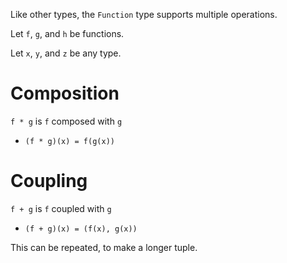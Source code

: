 

Like other types, the `Function` type supports multiple operations.

Let `f`, `g`, and `h` be functions.

Let `x`, `y`, and `z` be any type.

# Composition
`f * g` is `f` composed with `g`
* `(f * g)(x) = f(g(x))`

# Coupling
`f + g` is `f` coupled with `g`
* `(f + g)(x) = (f(x), g(x))`

This can be repeated, to make a longer tuple.


